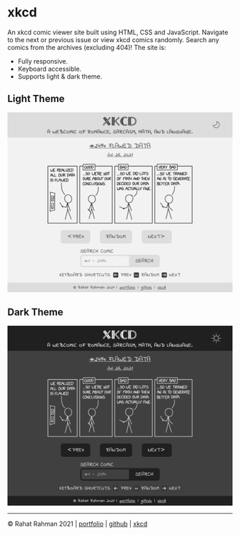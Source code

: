 # xkcd

An xkcd comic viewer site built using HTML, CSS and JavaScript. Navigate to the next or previous issue or view xkcd comics randomly. Search any comics from the archives (excluding 404)! The site is:

* Fully responsive.
* Keyboard accessible.
* Supports light & dark theme.

## Light Theme
![light theme screenshot](assets/images/screenshot-light.png)

## Dark Theme
![dark theme screenshot](assets/images/screenshot-dark.png)

---
© Rahat Rahman 2021 | [portfolio](https://rahatrahman.com) | [github](https://github.com/rahatbd) | [xkcd](https://xkcd.com/json.html)